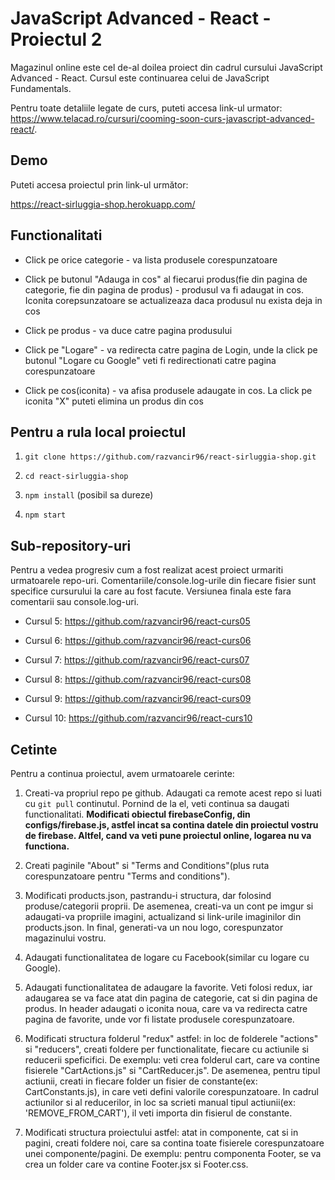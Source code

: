 # JavaScript Advanced - React - Proiectul 2

Magazinul online este cel de-al doilea proiect din cadrul cursului JavaScript Advanced - React. Cursul este continuarea celui de JavaScript Fundamentals.

Pentru toate detaliile legate de curs, puteti accesa link-ul urmator: https://www.telacad.ro/cursuri/cooming-soon-curs-javascript-advanced-react/.

## Demo

Puteti accesa proiectul prin link-ul următor:

https://react-sirluggia-shop.herokuapp.com/


## Functionalitati

* Click pe orice categorie - va lista produsele corespunzatoare

* Click pe butonul "Adauga in cos" al fiecarui produs(fie din pagina de categorie, fie din pagina de produs) - produsul va fi adaugat in cos. Iconita corepsunzatoare se actualizeaza daca produsul nu exista deja in cos

* Click pe produs - va duce catre pagina produsului

* Click pe "Logare" - va redirecta catre pagina de Login, unde la click pe butonul "Logare cu Google" veti fi redirectionati catre pagina corespunzatoare

* Click pe cos(iconita) - va afisa produsele adaugate in cos. La click pe iconita "X" puteti elimina un produs din cos


## Pentru a rula local proiectul

1. `git clone https://github.com/razvancir96/react-sirluggia-shop.git`

2. `cd react-sirluggia-shop`

3. `npm install` (posibil sa dureze)

4. `npm start`


## Sub-repository-uri

Pentru a vedea progresiv cum a fost realizat acest proiect urmariti urmatoarele repo-uri. Comentariile/console.log-urile din fiecare fisier sunt specifice cursurului la care au fost facute. Versiunea finala este fara comentarii sau console.log-uri.

* Cursul 5: https://github.com/razvancir96/react-curs05

* Cursul 6: https://github.com/razvancir96/react-curs06

* Cursul 7: https://github.com/razvancir96/react-curs07

* Cursul 8: https://github.com/razvancir96/react-curs08

* Cursul 9: https://github.com/razvancir96/react-curs09

* Cursul 10: https://github.com/razvancir96/react-curs10


## Cetinte

Pentru a continua proiectul, avem urmatoarele cerinte:

1. Creati-va propriul repo pe github. Adaugati ca remote acest repo si luati cu `git pull` continutul. Pornind de la el, veti continua sa daugati functionalitati. **Modificati obiectul firebaseConfig, din configs/firebase.js, astfel incat sa contina datele din proiectul vostru de firebase. Altfel, cand va veti pune proiectul online, logarea nu va functiona.**

2. Creati paginile "About" si "Terms and Conditions"(plus ruta corespunzatoare pentru "Terms and conditions").

3. Modificati products.json, pastrandu-i structura, dar folosind produse/categorii proprii. De asemenea, creati-va un cont pe imgur si adaugati-va propriile imagini, actualizand si link-urile imaginilor din products.json. In final, generati-va un nou logo, corespunzator magazinului vostru.

4. Adaugati functionalitatea de logare cu Facebook(similar cu logare cu Google).

5. Adaugati functionalitatea de adaugare la favorite. Veti folosi redux, iar adaugarea se va face atat din pagina de categorie, cat si din pagina de produs. In header adaugati o iconita noua, care va va redirecta catre pagina de favorite, unde vor fi listate produsele corespunzatoare.

6. Modificati structura folderul "redux" astfel: in loc de folderele "actions" si "reducers", creati foldere per functionalitate, fiecare cu actiunile si reducerii speficifici. De exemplu: veti crea folderul cart, care va contine fisierele "CartActions.js" si "CartReducer.js".
   De asemenea, pentru tipul actiunii, creati in fiecare folder un fisier de constante(ex: CartConstants.js), in care veti defini valorile corespunzatoare. In cadrul actiunilor si al reducerilor, in loc sa scrieti manual tipul actiunii(ex: 'REMOVE_FROM_CART'), il veti importa din fisierul de constante.

7. Modificati structura proiectului astfel: atat in componente, cat si in pagini, creati foldere noi, care sa contina toate fisierele corespunzatoare unei componente/pagini. De exemplu: pentru componenta Footer, se va crea un folder care va contine Footer.jsx si Footer.css.
